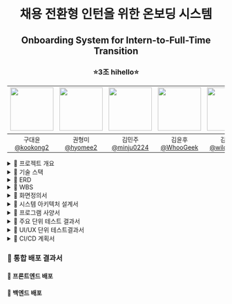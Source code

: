 <h1 align="center">채용 전환형 인턴을 위한 온보딩 시스템</h1>
<h2 align="center">Onboarding System for Intern-to-Full-Time Transition</h2>
<h3 align="center">⭐3조 hihello⭐</h3>
<div align="center">

|<img src="https://avatars.githubusercontent.com/u/92318119?v=4" width="100" height="100"/> | <img src="https://avatars.githubusercontent.com/u/108400640?v=4" width="100" height="100"/> | <img src="https://avatars.githubusercontent.com/u/128581270?v=4" width="100" height="100"/> | <img src="https://avatars.githubusercontent.com/u/74580387?v=4" width="100" height="100"/> | <img src="https://avatars.githubusercontent.com/u/136975414?v=4" width="100" height="100"/>  |
|:-----------------------------------------------------------------------------------------:|:------------------------------------------------------------------------------------------:|:------------------------------------------------------------------------------------------:|:-------------------------------------------------------------------------------------------:|:--------------------------------------------------------------------------------------------:|
|                      구대윤<br>[@kookong2](https://github.com/kookong2)                      |                              권형미<br>[@hyomee2](https://github.com/hyomee2)               |                     김민주<br>[@minju0224](https://github.com/minju0224)                      |                       김윤후<br>[@WhooGeek](https://github.com/WhooGeek)                       |                     김태영<br>[@wildcat222](https://github.com/wildcat222)                      |
</div>


<details markdown="1">
  <summary>🎯 프로젝트 개요</summary>
  <div>
    <div>
    <br>

>[프로젝트 기획서](https://docs.google.com/document/d/10-rBIVVxRV5bcQZF-zKqIN9KAENM4mPXSNmPdMm0b8U/edit?tab=t.0)
    </div>
  </div>
</details>

<details markdown="2">
  <summary>🎯 기술 스택</summary>
  <div>
    <h4 align="center">프로젝트</h4>
    <table align="center">
      <tr>
        <td><img src="https://skillicons.dev/icons?i=git" alt="Git" width="50" align="center"><br>Git</td>
        <td><img src="https://skillicons.dev/icons?i=github" alt="GitHub" width="50" align="center"><br>GitHub</td>
        <td><img src="https://skillicons.dev/icons?i=figma" alt="Figma" width="50" align="center"><br>Figma</td>
        <td style="text-align: center;">
          <img src="https://skillicons.dev/icons?i=idea" alt="IntelliJ IDEA" width="50" align="center">
          <br>IntelliJ IDEA
        </td>
        <td><img src="https://skillicons.dev/icons?i=vscode" alt="vscode" width="50" align="center"><br>vscode</td>
      </tr>
    </table>
    <h4 align="center">프론트엔드</h4>
    <table align="center">
      <tr>
        <td><img src="https://skillicons.dev/icons?i=html" alt="HTML" width="50"><br>HTML</td>
        <td><img src="https://skillicons.dev/icons?i=css" alt="CSS" width="50"><br>CSS</td>
        <td><img src="https://skillicons.dev/icons?i=javascript" alt="JavaScript" width="50"><br>JavaScript</td>
        <td><img src="https://skillicons.dev/icons?i=vue" alt="Vue.js" width="50"><br>Vue.js</td>
      </tr>
    </table>
    <h4 align="center">백엔드</h4>
    <table align="center">
      <tr>
        <td><img src="https://skillicons.dev/icons?i=java" alt="Java" width="50"><br>Java</td>
        <td><img src="https://skillicons.dev/icons?i=spring" alt="Spring" width="50"><br>Spring</td>
        <td><img src="https://skillicons.dev/icons?i=gradle" alt="Gradle" width="50"><br>Gradle</td>
        <td><img src="https://skillicons.dev/icons?i=kafka" alt="Kafka" width="50"><br>Kafka</td>
        <td><img src="https://skillicons.dev/icons?i=py" alt="Python" width="50"><br>Python</td>
        <td><img src="https://skillicons.dev/icons?i=fastapi" alt="FastAPI" width="50"><br>FastAPI</td>
        <td><img src="icon/elasticSearch.png" alt="ElasticSearch" width="50" height="50" style="border-radius: 10px;"><br>ElasticSearch</td>
        <td><img src="icon/mariaDB.png" alt="MariaDB" width="50" height="50" style="border-radius: 10px;"><br>MariaDB</td>
        <td><img src="https://skillicons.dev/icons?i=mongodb" alt="MongoDB" width="50"><br>MongoDB</td>
      </tr>
    </table>
    <h4 align="center">클라우드</h4>
    <table align="center">
      <tr>
        <td><img src="icon/cloudWatch.png" alt="CloudWatch" width="50" height="50" style="border-radius: 10px;"><br>CloudWatch</td>
        <td><img src="icon/RDS.png" alt="RDS" width="50" height="50" style="border-radius: 10px;"><br>RDS</td>
        <td><img src="icon/s3.jpeg" alt="S3" width="50" height="50" style="border-radius: 10px;"><br>S3</td>
        <td><img src="icon/ec2.png" alt="EC2" width="50" height="50" style="border-radius: 10px;"><br>EC2</td>
        <td><img src="icon/lambda.png" alt="Lambda" width="50" height="50" style="border-radius: 10px;"><br>Lambda</td>
      </tr>
    </table>
    <h4 align="center">인프라</h4>
    <table align="center">
      <tr>
        <td><img src="https://skillicons.dev/icons?i=githubactions" alt="GitHub Actions" width="50"><br>GitHub Actions</td>
        <td><img src="https://skillicons.dev/icons?i=nginx" alt="Nginx" width="50"><br>Nginx</td>
        <td><img src="icon/ElasticBeanstalk.png" alt="ElasticBeanstalk" width="50" height="50" style="border-radius: 10px;"><br>ElasticBeanstalk</td>
      </tr>
    </table>
  </div>
</details>


<details markdown="2">
  <summary>🎯 ERD</summary>
  <div>
  <br>

  >[ERD](https://www.erdcloud.com/d/yCNxCAcuq7CCDuz8a)

  </div>
</details>
<div>

<details markdown="2">
  <summary>🎯 WBS</summary>
  <div>
  <br>

>[WBS](https://docs.google.com/spreadsheets/d/1F-cg6s2nEanYSHGntDhI2j4zHp84mA0LCy3uGkZ1FhE/edit?usp=sharing)

  </div>
</details>
<div>

<details markdown="2">
  <summary>🎯 화면정의서</summary>
  <div>
  <br>

>[화면정의서](https://docs.google.com/spreadsheets/d/1F-cg6s2nEanYSHGntDhI2j4zHp84mA0LCy3uGkZ1FhE/edit?gid=1147583410#gid=1147583410)
<br>[피그마](https://www.figma.com/design/oDt94i9yE3AkHu9L3Sd6z5/hi%2Chello?node-id=0-1&t=uVJ0OAz048SFHcRJ-1)
  </div>
</details>
<div>

<details markdown="2">
  <summary>🎯 시스템 아키텍처 설계서</summary>
  <div>
  <br>

<img src="icon/system.png"/>
  </div>
</details>
<div>

<details markdown="2">
  <summary>🎯 프로그램 사양서</summary>
  <div>
<br>
>[프로그램 사양서](https://docs.google.com/document/d/18qoLLQDyBCuxkei-uOdPMXNvU5QqofvqWcJLJvbNdL8/edit?tab=t.0)
  </div>
</details>
<div>

<details markdown="2">
  <summary>🎯 주요 단위 테스트 결과서</summary>
  <div>
    <ul>
      <li>1</li>
      <li>2</li>
    </ul>
  </div>
</details>
<div>

<details markdown="2">
  <summary>🎯 UI/UX 단위 테스트결과서</summary>
  <div>
    <ul>
      <li>1</li>
      <li>2</li>
    </ul>
  </div>
</details>
<div>

<details markdown="2">
  <summary>🎯 CI/CD 계획서</summary>
  <div>
    <ul>
      <li>1</li>
      <li>2</li>
    </ul>
  </div>
</details>
<div>

<h3>🎯 통합 배포 결과서</h3>


<h4>🏹 프론트엔드 배포</h4>

<h4>🏹 백엔드 배포</h4>
